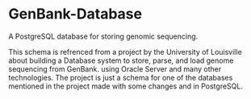# GenBank-Database
A PostgreSQL database for storing genomic sequencing.

This schema is refrenced from a project by the University of Louisville about building a Database system to store, parse, and load genome sequencing from GenBank. using Oracle Server and many other technologies.
The project is just a schema for one of the databases mentioned in the project made with some changes and in PostgreSQL.
